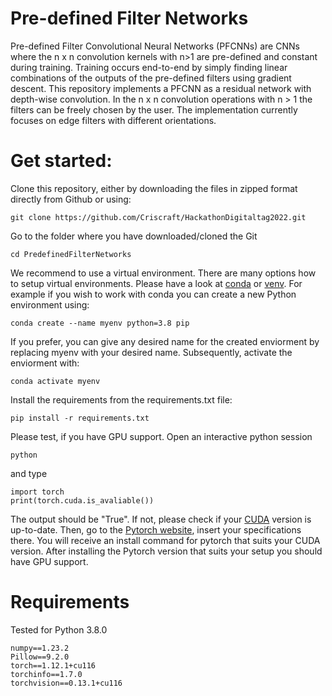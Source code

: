 # Pre-defined Filter Networks

Pre-defined Filter Convolutional Neural Networks (PFCNNs) are CNNs where the n x n convolution kernels with n>1 are pre-defined and constant during training.
Training occurs end-to-end by simply finding linear combinations of the outputs of the pre-defined filters using gradient descent.
This repository implements a PFCNN as a residual network with depth-wise convolution. In the n x n convolution operations with n > 1 the filters can be freely chosen by the user.
The implementation currently focuses on edge filters with different orientations.

# Get started:
Clone this repository, either by downloading the files in zipped format directly from Github or using:

    git clone https://github.com/Criscraft/HackathonDigitaltag2022.git

Go to the folder where you have downloaded/cloned the Git

    cd PredefinedFilterNetworks

We recommend to use a virtual environment. There are many options how to setup virtual environments. Please have a look at [conda](https://docs.conda.io/projects/conda/en/latest/user-guide/getting-started.html) or [venv](https://docs.python.org/3/library/venv.html).
For example if you wish to work with conda you can create a new Python environment using:

    conda create --name myenv python=3.8 pip

If you prefer, you can give any desired name for the created enviorment by replacing myenv with your desired name.
Subsequently, activate the enviorment with:

    conda activate myenv

Install the requirements from the requirements.txt file:

    pip install -r requirements.txt

Please test, if you have GPU support. Open an interactive python session

    python

and type

    import torch
    print(torch.cuda.is_avaliable())

The output should be "True".
If not, please check if your [CUDA](https://developer.nvidia.com/cuda-downloads) version is up-to-date. Then, go to the [Pytorch website](https://pytorch.org/), insert your specifications there. You will receive an install command for pytorch that suits your CUDA version. After installing the Pytorch version that suits your setup you should have GPU support.

# Requirements

Tested for Python 3.8.0

    numpy==1.23.2
    Pillow==9.2.0
    torch==1.12.1+cu116
    torchinfo==1.7.0
    torchvision==0.13.1+cu116